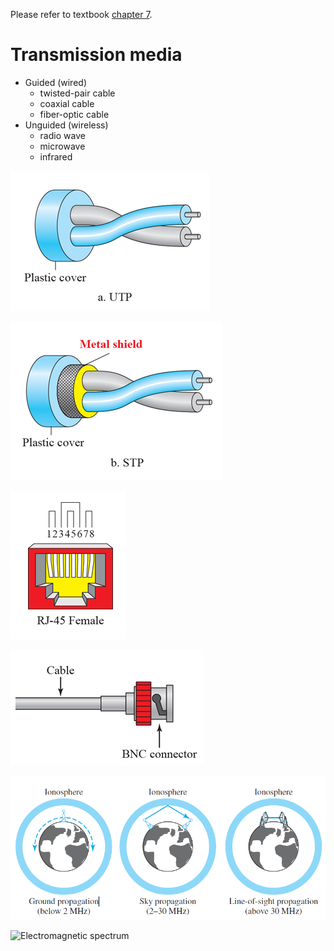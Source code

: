 Please refer to textbook [chapter 7](https://github.com/cnchenpu/data-comm/blob/master/ppt/Ch7-Forouzan.ppt).

# Transmission media 
- Guided (wired)
  - twisted-pair cable
  - coaxial cable
  - fiber-optic cable
- Unguided (wireless)
  - radio wave
  - microwave
  - infrared

![](fig/UTP.png)

![](fig/STP.png)

![](fig/RJ45.png)

![](fig/BNC.png)

![](fig/radio.png)

![Electromagnetic spectrum](http://computing.dcu.ie/~humphrys/Notes/Networks/tanenbaum/2-11.jpg)
